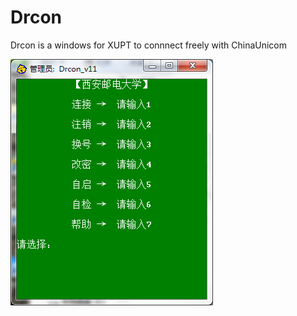# Drcon
Drcon is a windows  for XUPT to connnect freely with  ChinaUnicom 

![image](https://github.com/bolycooper/Drcon/blob/master/demo.png)

